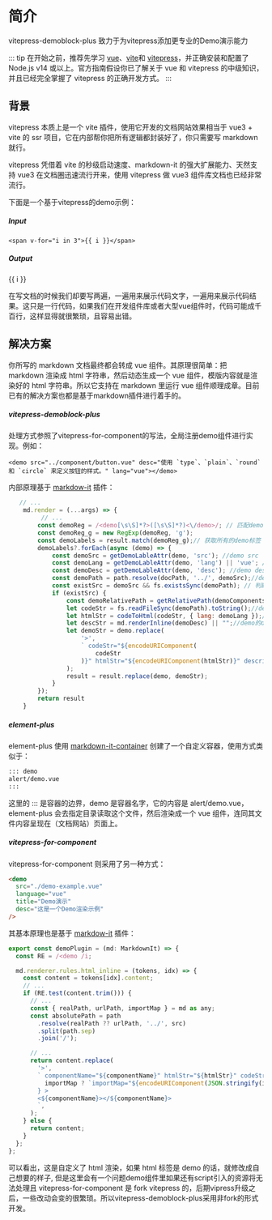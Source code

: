 # 简介
vitepress-demoblock-plus 致力于为vitepress添加更专业的Demo演示能力

::: tip
在开始之前，推荐先学习 [vue](https://vuejs.org/)、[vite](https://cn.vitejs.dev/)和 [vitepress](https://vitepress.vuejs.org/)，并正确安装和配置了 Node.js v14 或以上。官方指南假设你已了解关于 vue 和 vitepress 的中级知识，并且已经完全掌握了 vitepress 的正确开发方式。
:::
## 背景

vitepress 本质上是一个 vite 插件，使用它开发的文档网站效果相当于 vue3 + vite 的 ssr 项目，它在内部帮你把所有逻辑都封装好了，你只需要写 markdown 就行。

vitepress 凭借着 vite 的秒级启动速度、markdown-it 的强大扩展能力、天然支持 vue3 在文档圈迅速流行开来，使用 vitepress 做 vue3 组件库文档也已经非常流行。

下面是一个基于vitepress的demo示例：

##### Input
```
<span v-for="i in 3">{{ i }}</span>
```
##### Output
<span v-for="i in 3">{{ i }}</span>

在写文档的时候我们却要写两遍，一遍用来展示代码文字，一遍用来展示代码结果。这只是一行代码，如果我们在开发组件库或者大型vue组件时，代码可能成千百行，这样显得就很繁琐，且容易出错。

## 解决方案

你所写的 markdown 文档最终都会转成 vue 组件。其原理很简单：把 markdown 渲染成 html 字符串，然后动态生成一个 vue 组件，模版内容就是渲染好的 html 字符串。所以它支持在 markdown 里运行 vue 组件顺理成章。目前已有的解决方案也都是基于markdown插件进行着手的。
##### vitepress-demoblock-plus
处理方式参照了vitepress-for-component的写法，全局注册demo组件进行实现。例如：
```
<demo src="../component/button.vue" desc="使用 `type`、`plain`、`round` 和 `circle` 来定义按钮的样式。" lang="vue"></demo>
```
内部原理基于 [markdow-it](https://markdown-it.docschina.org/) 插件：
```js
   // ...
    md.render = (...args) => {
         // ...
        const demoReg = /<demo[\s\S]*?>([\s\S]*?)<\/demo>/; // 匹配demo标签
        const demoReg_g = new RegExp(demoReg, 'g');
        const demoLabels = result.match(demoReg_g);// 获取所有的demo标签
        demoLabels?.forEach(async (demo) => {
            const demoSrc = getDemoLableAttr(demo, 'src'); //demo src
            const demoLang = getDemoLableAttr(demo, 'lang') || 'vue'; //demo lang
            const demoDesc = getDemoLableAttr(demo, 'desc'); //demo desc
            const demoPath = path.resolve(docPath, '../', demoSrc);//demo md的绝对路径
            const existSrc = demoSrc && fs.existsSync(demoPath); // 判断 src 是否存在且正确
            if (existSrc) {
                const demoRelativePath = getRelativePath(demoComponentsPath, demoPath);// 获取demo的相对路径
                let codeStr = fs.readFileSync(demoPath).toString();//demo中间字符串
                let htmlStr = codeToHtml(codeStr, { lang: demoLang });//demo的html字符串
                let descStr = md.renderInline(demoDesc) || "";//demo的desc字符串
                let demoStr = demo.replace(
                    '>',
                    ` codeStr="${encodeURIComponent(
                        codeStr
                    )}" htmlStr="${encodeURIComponent(htmlStr)}" description="${encodeURIComponent(descStr)}" codePath="${demoRelativePath}">`
                );
                result = result.replace(demo, demoStr);
            }
        });
        return result
    }
```
##### element-plus
element-plus 使用 [markdown-it-container](https://github.com/markdown-it/markdown-it-container#readme) 创建了一个自定义容器，使用方式类似于：

```md
::: demo
alert/demo.vue
:::
```
这里的 ::: 是容器的边界，demo 是容器名字，它的内容是 alert/demo.vue，element-plus 会去指定目录读取这个文件，然后渲染成一个 vue 组件，连同其文件内容呈现在（文档网站）页面上。

##### vitepress-for-component
vitepress-for-component 则采用了另一种方式：
```md
<demo
  src="./demo-example.vue"
  language="vue"
  title="Demo演示"
  desc="这是一个Demo渲染示例"
/>
```
其基本原理也是基于 [markdow-it](https://markdown-it.docschina.org/) 插件：

```js
export const demoPlugin = (md: MarkdownIt) => {
  const RE = /<demo /i;

  md.renderer.rules.html_inline = (tokens, idx) => {
    const content = tokens[idx].content;
    // ...
    if (RE.test(content.trim())) {
      // ...
      const { realPath, urlPath, importMap } = md as any;
      const absolutePath = path
        .resolve(realPath ?? urlPath, '../', src)
        .split(path.sep)
        .join('/');

      // ...
      return content.replace(
        '>',
        ` componentName="${componentName}" htmlStr="${htmlStr}" codeStr="${encodeURIComponent(codeStr)}" ${
          importMap ? `importMap="${encodeURIComponent(JSON.stringify(importMap))}"` : ''
        } >
        <${componentName}></${componentName}>
        `,
      );
    } else {
      return content;
    }
  };
};
```

可以看出，这是自定义了 html 渲染，如果 html 标签是 demo 的话，就修改成自己想要的样子, 但是这里会有一个问题demo组件里如果还有script引入的资源将无法处理且 vitepress-for-component 是 fork vitepress 的，后期vipress升级之后，一些改动会变的很繁琐。所以vitepress-demoblock-plus采用非fork的形式开发。
